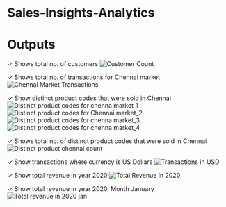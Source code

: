 # Sales-Insights-Analytics

# Outputs

✓ Shows total no. of customers
![Customer Count](https://github.com/Mayukh19/Sales-Insights-Analytics/assets/119560255/14108945-b9f2-46e2-b5c5-bc95ac6232c9)

✓ Shows total no. of transactions for Chennai market
![Chennai Market Transactions](https://github.com/Mayukh19/Sales-Insights-Analytics/assets/119560255/4e4b80f5-fab9-477f-aa9d-8f1f1e019152)

✓ Show distinct product codes that were sold in Chennai
![Distinct product codes for chenna market_1](https://github.com/Mayukh19/Sales-Insights-Analytics/assets/119560255/7abdbda9-5f60-4f73-860b-4322699ac0a6)
![Distinct product codes for Chennai market_2](https://github.com/Mayukh19/Sales-Insights-Analytics/assets/119560255/618edb80-2029-451a-9525-d63db41c6fcd)
![Distinct product codes for chenna market_3](https://github.com/Mayukh19/Sales-Insights-Analytics/assets/119560255/8d6d72e6-88ce-4caa-b72b-5e8452558e0e)
![Distinct product codes for chenna market_4](https://github.com/Mayukh19/Sales-Insights-Analytics/assets/119560255/7cb8ddfa-74cb-4f1a-babf-563fe1e301d7)

✓ Shows total no. of distinct product codes that were sold in Chennai
![Distinct product chennai count](https://github.com/Mayukh19/Sales-Insights-Analytics/assets/119560255/1d633080-96bc-45c0-9705-1d4f063f41b5)

✓ Show transactions where currency is US Dollars
![Transactions in USD](https://github.com/Mayukh19/Sales-Insights-Analytics/assets/119560255/f13936de-6187-45b0-8d72-1ecc2faad1c1)

✓ Show total revenue in year 2020
![Total Revenue in 2020](https://github.com/Mayukh19/Sales-Insights-Analytics/assets/119560255/43bd792d-9341-4e49-a368-011c23a74dd2)

✓ Show total revenue in year 2020, Month January
![Total revenue in 2020 jan](https://github.com/Mayukh19/Sales-Insights-Analytics/assets/119560255/38df9ab9-0054-4b2a-8a80-ada51ec1aa24)
